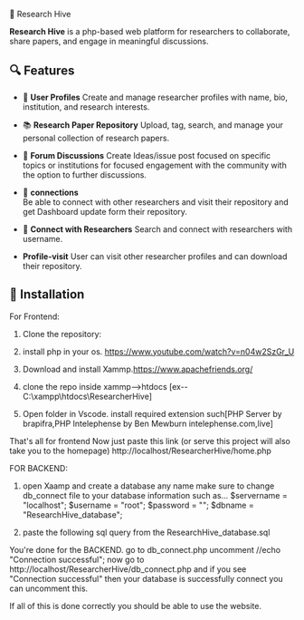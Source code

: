 🧠 Research Hive

**Research Hive** is a php-based web platform for researchers to collaborate, share papers, and engage in meaningful discussions.

## 🔍 Features

- 👤 **User Profiles**
  Create and manage researcher profiles with name, bio, institution, and research interests.

- 📚 **Research Paper Repository**
  Upload, tag, search, and manage your personal collection of research papers.

- 💬 **Forum Discussions**
  Create Ideas/issue post focused on specific topics or institutions for focused engagement with the community with the option to further discussions.

- 👥 **connections**  
  Be able to connect with other researchers and visit their repository and get Dashboard update form their repository.

- 🤝 **Connect with Researchers**
  Search and connect with researchers with username.

- **Profile-visit**
  User can visit other researcher profiles and can download their repository.

## 🔧 Installation
For Frontend:

1. Clone the repository:

2. install php in your os. https://www.youtube.com/watch?v=n04w2SzGr_U

3. Download and install Xammp.https://www.apachefriends.org/

4. clone the repo inside xammp-->htdocs [ex--C:\xampp\htdocs\ResearcherHive]

5. Open folder in Vscode. install required extension such[PHP Server by brapifra,PHP Intelephense by Ben Mewburn intelephense.com,live]

That's all for frontend Now just paste this link (or serve this project will also take you to the homepage)  http://localhost/ResearcherHive/home.php

FOR BACKEND:

1. open Xaamp and create a database any name make sure to change db_connect file to your database information such as...
$servername = "localhost";
$username = "root";
$password = "";
$dbname = "ResearchHive_database";

2. paste the following sql query from the ResearchHive_database.sql

You're done for the BACKEND.
go to db_connect.php uncomment //echo "Connection successful"; now go to http://localhost/ResearcherHive/db_connect.php and if you see  "Connection successful" then your database is successfully connect you can uncomment this.

If all of this is done correctly you should be able to use the website.
